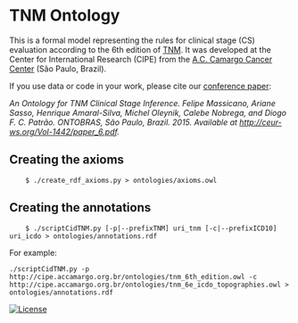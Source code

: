 # TNM Ontology

This is a formal model representing the rules for clinical stage (CS) evaluation according to the 6th edition of [TNM](https://www.uicc.org/resources/tnm). It was developed at the Center for International Research (CIPE) from the [A.C. Camargo Cancer Center](http://www.accamargo.org.br) (São Paulo, Brazil).

If you use data or code in your work, please cite our [conference paper](http://ceur-ws.org/Vol-1442/paper_6.pdf):

*An Ontology for TNM Clinical Stage Inference. Felipe Massicano, Ariane Sasso, Henrique Amaral-Silva, Michel Oleynik, Calebe Nobrega, and Diogo F. C. Patrão. ONTOBRAS, São Paulo, Brazil. 2015. Available at http://ceur-ws.org/Vol-1442/paper_6.pdf.*


## Creating the axioms

```
    $ ./create_rdf_axioms.py > ontologies/axioms.owl
```


## Creating the annotations

```
    $ ./scriptCidTNM.py [-p|--prefixTNM] uri_tnm [-c|--prefixICD10] uri_icdo > ontologies/annotations.rdf
```

For example:
```
./scriptCidTNM.py -p http://cipe.accamargo.org.br/ontologies/tnm_6th_edition.owl -c http://cipe.accamargo.org.br/ontologies/tnm_6e_icdo_topographies.owl > ontologies/annotations.rdf
```

[![License](https://img.shields.io/badge/License-Apache%202.0-blue.svg)](https://opensource.org/licenses/Apache-2.0)
